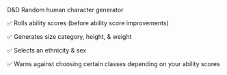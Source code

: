 D&D Random human character generator

✅ Rolls ability scores (before ability score improvements)

✅ Generates size category, height, & weight

✅ Selects an ethnicity & sex

✅ Warns against choosing certain classes depending on your ability scores
